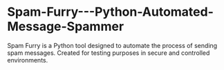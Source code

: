 # Spam-Furry---Python-Automated-Message-Spammer
Spam Furry is a Python tool designed to automate the process of sending spam messages. Created for testing purposes in secure and controlled environments.
